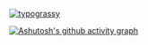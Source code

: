 <a href="https://github.com/kawarimidoll/typograssy"><img alt="typograssy" src="https://typograssy.deno.dev/api?text=Effort%20never%20betrays%20you.&l0=000000&l1=fbdb93&l2=be5b50&l3=8a2d3b&l4=641b2e&bg=000000&speed=211"></a>

[![Ashutosh's github activity graph](https://github-readme-activity-graph.vercel.app/graph?username=Ashutosh00710&theme=dracula)](https://github.com/ashutosh00710/github-readme-activity-graph)
